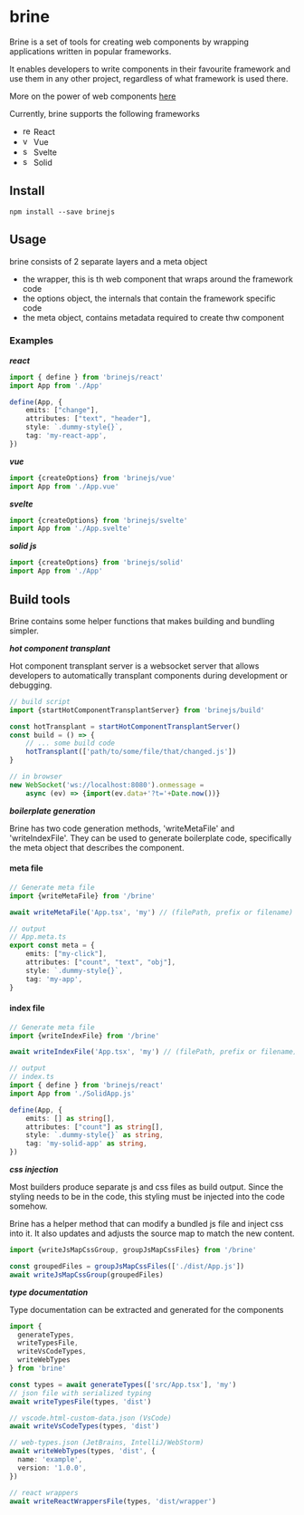 # brine

Brine is a set of tools for creating web components by wrapping applications written in popular frameworks.

It enables developers to write components in their favourite framework and use them in any other project, regardless of
what framework is used there.

More on the power of web components [here](https://www.webcomponents.org/introduction)

Currently, brine supports the following frameworks

- <img src="https://static.cdnlogo.com/logos/r/63/react.svg" alt="react" width="15"/> React
- <img src="https://static.cdnlogo.com/logos/v/69/vue.svg" alt="vue" width="15"/> Vue
- <img src="https://static.cdnlogo.com/logos/s/6/svelte.svg" alt="svelte" width="15"/> Svelte
- <img src="https://www.solidjs.com/img/logo/without-wordmark/logo.png" alt="solid" width="15"/> Solid

## Install

```
npm install --save brinejs
```

## Usage

brine consists of 2 separate layers and a meta object

- the wrapper, this is th web component that wraps around the framework code
- the options object, the internals that contain the framework specific code
- the meta object, contains metadata required to create thw component

### Examples

***react***

```typescript
import { define } from 'brinejs/react'
import App from './App'

define(App, {
    emits: ["change"],
    attributes: ["text", "header"],
    style: `.dummy-style{}`,
    tag: 'my-react-app',
})

```

***vue***

```typescript
import {createOptions} from 'brinejs/vue'
import App from './App.vue'
```

***svelte***

```typescript
import {createOptions} from 'brinejs/svelte'
import App from './App.svelte'
```

***solid js***

```typescript
import {createOptions} from 'brinejs/solid'
import App from './App'
```

## Build tools

Brine contains some helper functions that makes building and bundling
simpler.

***hot component transplant***

Hot component transplant server is a websocket server that allows developers
to automatically transplant components during development or debugging. 

```typescript
// build script
import {startHotComponentTransplantServer} from 'brinejs/build'

const hotTransplant = startHotComponentTransplantServer()
const build = () => {
    // ... some build code
    hotTransplant(['path/to/some/file/that/changed.js'])
}
```

```typescript
// in browser
new WebSocket('ws://localhost:8080').onmessage = 
    async (ev) => {import(ev.data+'?t='+Date.now())}
```

***boilerplate generation***

Brine has two code generation methods, 'writeMetaFile' and 'writeIndexFile'.
They can be used to generate boilerplate code, specifically the meta
object that describes the component.

#### meta file

```typescript
// Generate meta file
import {writeMetaFile} from '/brine'

await writeMetaFile('App.tsx', 'my') // (filePath, prefix or filename)
```

```typescript
// output
// App.meta.ts
export const meta = {
    emits: ["my-click"],
    attributes: ["count", "text", "obj"],
    style: `.dummy-style{}`,
    tag: 'my-app',
}
```

#### index file

```typescript
// Generate meta file
import {writeIndexFile} from '/brine'

await writeIndexFile('App.tsx', 'my') // (filePath, prefix or filename)
```

```typescript
// output
// index.ts
import { define } from 'brinejs/react'
import App from './SolidApp.js'

define(App, {
    emits: [] as string[],
    attributes: ["count"] as string[],
    style: `.dummy-style{}` as string,
    tag: 'my-solid-app' as string,
})

```

***css injection***

Most builders produce separate js and css files as build output.
Since the styling needs to be in the code, this styling must be injected into
the code somehow.

Brine has a helper method that can modify a bundled js file and inject css
into it. It also updates and adjusts the source map to match the
new content.

```typescript
import {writeJsMapCssGroup, groupJsMapCssFiles} from '/brine'

const groupedFiles = groupJsMapCssFiles(['./dist/App.js'])
await writeJsMapCssGroup(groupedFiles)
```

***type documentation***

Type documentation can be extracted and generated for the components

```typescript
import {
  generateTypes,
  writeTypesFile,
  writeVsCodeTypes,
  writeWebTypes
} from 'brine'

const types = await generateTypes(['src/App.tsx'], 'my')
// json file with serialized typing
await writeTypesFile(types, 'dist')

// vscode.html-custom-data.json (VsCode)
await writeVsCodeTypes(types, 'dist')

// web-types.json (JetBrains, IntelliJ/WebStorm)
await writeWebTypes(types, 'dist', {
  name: 'example',
  version: '1.0.0',
})

// react wrappers
await writeReactWrappersFile(types, 'dist/wrapper')
```